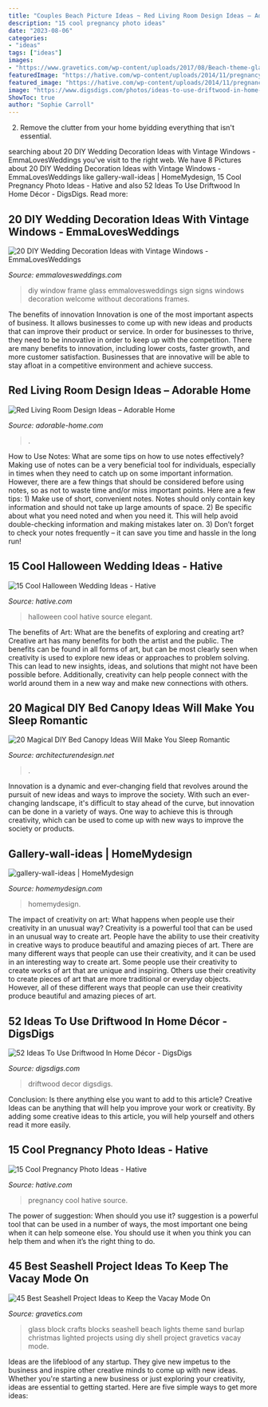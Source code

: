 ```yaml
---
title: "Couples Beach Picture Ideas ~ Red Living Room Design Ideas – Adorable Home"
description: "15 cool pregnancy photo ideas"
date: "2023-08-06"
categories:
- "ideas"
tags: ["ideas"]
images:
- "https://www.gravetics.com/wp-content/uploads/2017/08/Beach-theme-glass-block-with-sand-lights-net-and-burlap..jpg"
featuredImage: "https://hative.com/wp-content/uploads/2014/11/pregnancy-photo-ideas/5-cool-pregnancy-photo-ideas.jpg"
featured_image: "https://hative.com/wp-content/uploads/2014/11/pregnancy-photo-ideas/5-cool-pregnancy-photo-ideas.jpg"
image: "https://www.digsdigs.com/photos/ideas-to-use-driftwood-in-home-decor-35.jpg"
ShowToc: true
author: "Sophie Carroll"
---
```



2. Remove the clutter from your home byidding everything that isn't essential.

	

		
searching about 20 DIY Wedding Decoration Ideas with Vintage Windows - EmmaLovesWeddings you've visit to the right web. We have 8 Pictures about 20 DIY Wedding Decoration Ideas with Vintage Windows - EmmaLovesWeddings like gallery-wall-ideas | HomeMydesign, 15 Cool Pregnancy Photo Ideas - Hative and also 52 Ideas To Use Driftwood In Home Décor - DigsDigs. Read more:
		
    
## 20 DIY Wedding Decoration Ideas With Vintage Windows - EmmaLovesWeddings

<img loading=lazy src="http://emmalovesweddings.com/wp-content/uploads/2018/07/vintage-window-frame-wedding-sign-ideas.jpg" onerror="this.onerror=null;this.src='https://tse2.mm.bing.net/th?id=OIP.4tNtb_OU5vrJraEVsAA5KAHaLH&amp;pid=15.1';" alt="20 DIY Wedding Decoration Ideas with Vintage Windows - EmmaLovesWeddings">

_Source: emmalovesweddings.com_

>diy window frame glass emmalovesweddings sign signs windows decoration welcome without decorations frames. 

	

The benefits of innovation
Innovation is one of the most important aspects of business. It allows businesses to come up with new ideas and products that can improve their product or service. In order for businesses to thrive, they need to be innovative in order to keep up with the competition. There are many benefits to innovation, including lower costs, faster growth, and more customer satisfaction. Businesses that are innovative will be able to stay afloat in a competitive environment and achieve success.

    
## Red Living Room Design Ideas – Adorable Home

<img loading=lazy src="https://adorable-home.com/wp-content/gallery/red-living-room-design-ideas/red-living-room-design-ideas-12.jpg" onerror="this.onerror=null;this.src='https://tse1.mm.bing.net/th?id=OIP.vuUFpUsg1a1YP0nbUBBe5wHaJ3&amp;pid=15.1';" alt="Red Living Room Design Ideas – Adorable Home">

_Source: adorable-home.com_

>. 

	

How to Use Notes: What are some tips on how to use notes effectively?
Making use of notes can be a very beneficial tool for individuals, especially in times when they need to catch up on some important information. However, there are a few things that should be considered before using notes, so as not to waste time and/or miss important points. Here are a few tips: 1) Make use of short, convenient notes. Notes should only contain key information and should not take up large amounts of space. 2) Be specific about what you need noted and when you need it. This will help avoid double-checking information and making mistakes later on. 3) Don’t forget to check your notes frequently – it can save you time and hassle in the long run!

    
## 15 Cool Halloween Wedding Ideas - Hative

<img loading=lazy src="https://hative.com/wp-content/uploads/2014/10/halloween-wedding-ideas/12-cool-halloween-wedding-ideas.jpg" onerror="this.onerror=null;this.src='https://tse3.mm.bing.net/th?id=OIP.KBw4qMCaUal5i-NOi599cQHaJ3&amp;pid=15.1';" alt="15 Cool Halloween Wedding Ideas - Hative">

_Source: hative.com_

>halloween cool hative source elegant. 

	

The benefits of Art: What are the benefits of exploring and creating art?
Creative art has many benefits for both the artist and the public. The benefits can be found in all forms of art, but can be most clearly seen when creativity is used to explore new ideas or approaches to problem solving. This can lead to new insights, ideas, and solutions that might not have been possible before. Additionally, creativity can help people connect with the world around them in a new way and make new connections with others.

    
## 20 Magical DIY Bed Canopy Ideas Will Make You Sleep Romantic

<img loading=lazy src="https://cdn.architecturendesign.net/wp-content/uploads/2015/07/AD-DIY-Bed-Canopy-11.jpg" onerror="this.onerror=null;this.src='https://tse3.mm.bing.net/th?id=OIP.FZB2nXjLbgdkWaOOh5AVIAHaLG&amp;pid=15.1';" alt="20 Magical DIY Bed Canopy Ideas Will Make You Sleep Romantic">

_Source: architecturendesign.net_

>. 

	

Innovation is a dynamic and ever-changing field that revolves around the pursuit of new ideas and ways to improve the society. With such an ever-changing landscape, it's difficult to stay ahead of the curve, but innovation can be done in a variety of ways. One way to achieve this is through creativity, which can be used to come up with new ways to improve the society or products.

    
## Gallery-wall-ideas | HomeMydesign

<img loading=lazy src="https://homemydesign.com/wp-content/uploads/2014/02/gallery-wall-ideas.jpg" onerror="this.onerror=null;this.src='https://tse4.mm.bing.net/th?id=OIP.FPCqJx4xX9yQXvwrJOba2QHaJ4&amp;pid=15.1';" alt="gallery-wall-ideas | HomeMydesign">

_Source: homemydesign.com_

>homemydesign. 

	

The impact of creativity on art: What happens when people use their creativity in an unusual way?
Creativity is a powerful tool that can be used in an unusual way to create art. People have the ability to use their creativity in creative ways to produce beautiful and amazing pieces of art. There are many different ways that people can use their creativity, and it can be used in an interesting way to create art. Some people use their creativity to create works of art that are unique and inspiring. Others use their creativity to create pieces of art that are more traditional or everyday objects. However, all of these different ways that people can use their creativity produce beautiful and amazing pieces of art.

    
## 52 Ideas To Use Driftwood In Home Décor - DigsDigs

<img loading=lazy src="https://www.digsdigs.com/photos/ideas-to-use-driftwood-in-home-decor-35.jpg" onerror="this.onerror=null;this.src='https://tse2.mm.bing.net/th?id=OIP.rIEcS8OP17iq6vXUCIrKkgHaJ4&amp;pid=15.1';" alt="52 Ideas To Use Driftwood In Home Décor - DigsDigs">

_Source: digsdigs.com_

>driftwood decor digsdigs. 

	

Conclusion: Is there anything else you want to add to this article?
Creative Ideas can be anything that will help you improve your work or creativity. By adding some creative ideas to this article, you will help yourself and others read it more easily.

    
## 15 Cool Pregnancy Photo Ideas - Hative

<img loading=lazy src="https://hative.com/wp-content/uploads/2014/11/pregnancy-photo-ideas/5-cool-pregnancy-photo-ideas.jpg" onerror="this.onerror=null;this.src='https://tse1.mm.bing.net/th?id=OIP.afOQ9INkTX-N4ExvpyYeAwHaLH&amp;pid=15.1';" alt="15 Cool Pregnancy Photo Ideas - Hative">

_Source: hative.com_

>pregnancy cool hative source. 

	

The power of suggestion: When should you use it?
suggestion is a powerful tool that can be used in a number of ways, the most important one being when it can help someone else. You should use it when you think you can help them and when it’s the right thing to do.

    
## 45 Best Seashell Project Ideas To Keep The Vacay Mode On

<img loading=lazy src="https://www.gravetics.com/wp-content/uploads/2017/08/Beach-theme-glass-block-with-sand-lights-net-and-burlap..jpg" onerror="this.onerror=null;this.src='https://tse2.mm.bing.net/th?id=OIP.24Buwy6fWlDcGOJNQOW6egHaJ4&amp;pid=15.1';" alt="45 Best Seashell Project Ideas to Keep the Vacay Mode On">

_Source: gravetics.com_

>glass block crafts blocks seashell beach lights theme sand burlap christmas lighted projects using diy shell project gravetics vacay mode. 

	

Ideas are the lifeblood of any startup. They give new impetus to the business and inspire other creative minds to come up with new ideas. Whether you're starting a new business or just exploring your creativity, ideas are essential to getting started. Here are five simple ways to get more ideas: 


